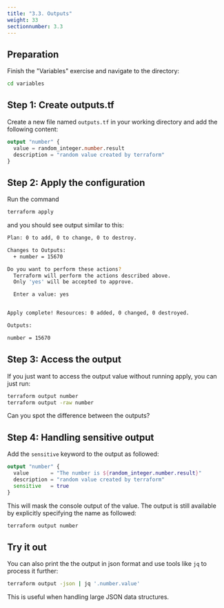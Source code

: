 ```yaml
---
title: "3.3. Outputs"
weight: 33
sectionnumber: 3.3
---
```



## Preparation

Finish the "Variables" exercise and navigate to the directory:
```bash
cd variables
```


## Step 1: Create outputs.tf

Create a new file named `outputs.tf` in your working directory and add the following content:
```terraform
output "number" {
  value = random_integer.number.result
  description = "random value created by terraform"
}
```


## Step 2: Apply the configuration

Run the command
```bash
terraform apply
```

and you should see output similar to this:
```bash
Plan: 0 to add, 0 to change, 0 to destroy.

Changes to Outputs:
  + number = 15670

Do you want to perform these actions?
  Terraform will perform the actions described above.
  Only 'yes' will be accepted to approve.

  Enter a value: yes


Apply complete! Resources: 0 added, 0 changed, 0 destroyed.

Outputs:

number = 15670
```


## Step 3: Access the output

If you just want to access the output value without running apply, you can just run:
```bash
terraform output number
terraform output -raw number
```

Can you spot the difference between the outputs?


## Step 4: Handling sensitive output

Add the `sensitive` keyword to the output as followed:
```terraform
output "number" {
  value       = "The number is ${random_integer.number.result}"
  description = "random value created by terraform"
  sensitive   = true
}
```

This will mask the console output of the value. The output is still available by
explicitly specifying the name as followed:
```bash
terraform output number
```


## Try it out

You can also print the the output in json format and use tools like `jq` to process it further:
```bash
terraform output -json | jq '.number.value'
```

This is useful when handling large JSON data structures.
